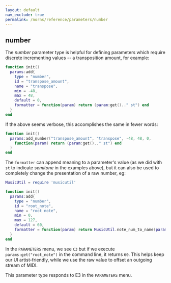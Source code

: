 ```yaml
---
layout: default
nav_exclude: true
permalink: /norns/reference/parameters/number
---
```


## number

The *number* parameter type is helpful for defining parameters which require discrete incrementing values -- a transposition amount, for example:

```lua
function init()
  params:add{
    type = "number",
    id = "transpose_amount",
    name = "transpose",
    min = -48,
    max = 48,
    default = 0,
    formatter = function(param) return (param:get().." st") end
  }
end
```

If the above seems verbose, this accomplishes the same in fewer words:

```lua
function init()
  params:add_number("transpose_amount", "transpose", -48, 48, 0,
    function(param) return (param:get().." st") end
  )
end
```

The `formatter` can append meaning to a parameter's value (as we did with `st` to indicate *semitone* in the examples above), but it can also be used to completely change the presentation of a raw number, eg:

```lua
MusicUtil = require 'musicutil'

function init()
  params:add{
    type = "number",
    id = "root_note",
    name = "root note",
    min = 0,
    max = 127,
    default = 60,
    formatter = function(param) return MusicUtil.note_num_to_name(param:get(), true) end,
  } 
end
```

In the `PARAMETERS` menu, we see `C3` but if we execute `params:get("root_note")` in the command line, it returns `60`. This helps keep our UI artist-friendly, while we use the raw value to offset an outgoing stream of MIDI.

This parameter type responds to E3 in the `PARAMETERS` menu.